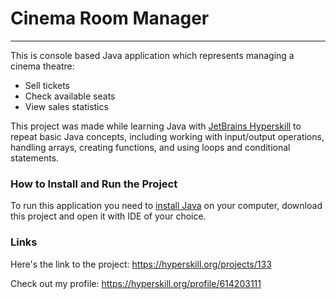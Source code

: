# Cinema Room Manager
***
This is console based Java application which represents managing a cinema theatre:
+ Sell tickets
+ Check available seats
+ View sales statistics

This project was made while learning Java with [JetBrains Hyperskill](https://hyperskill.org/) to repeat basic Java concepts, including working with input/output operations, handling arrays, creating functions, and using loops and conditional statements.

### How to Install and Run the Project
To run this application you need to [install Java](https://www.oracle.com/java/technologies/?er=221886) on your computer, download this project and open it with IDE of your choice.

### Links
Here's the link to the project: https://hyperskill.org/projects/133

Check out my profile: https://hyperskill.org/profile/614203111
